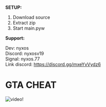 
__SETUP:__

1) Download source  
2) Extract zip  
3) Start main.pyw

__Support:__  

Dev: nyxos  
Discord: nyxosv19  
Signal: nyxos.77  
Link discord: https://discord.gg/mxeYvVydz6  
  
# GTA CHEAT


![video!](https://discord.com/channels/1295420638416080927/1298708701607235717/1298712487369117706)
